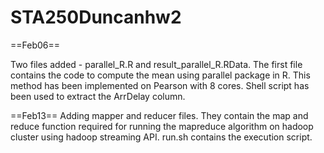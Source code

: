 STA250Duncanhw2
===============
==Feb06==

Two files added - parallel_R.R and result_parallel_R.RData. The first file contains the code to compute the mean using parallel package in R. This method has been implemented on Pearson with 8 cores. Shell script has been used to extract the ArrDelay column.

==Feb13==
Adding mapper and reducer files. They contain the map and reduce function required for running the mapreduce algorithm on hadoop cluster using hadoop streaming API. run.sh contains the execution script.
